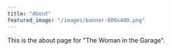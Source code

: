 ```yaml
---
title: "About"
featured_image: "/images/banner-800x400.png"
---
```


This is the about page for "The Woman in the Garage".
